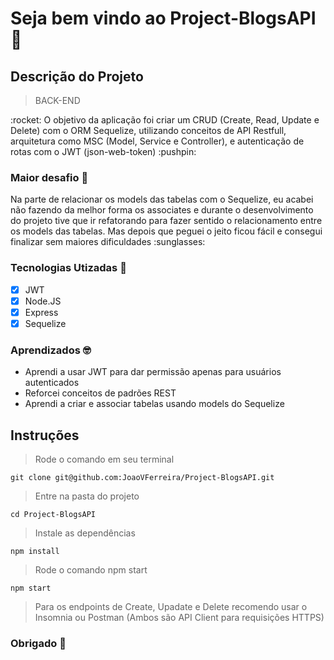 
# Seja bem vindo ao Project-BlogsAPI 🚩

## Descrição do Projeto
> BACK-END
<p>:rocket: O objetivo da aplicação foi criar um CRUD (Create, Read, Update e Delete) com o ORM Sequelize, 
  utilizando conceitos de API Restfull, arquitetura como MSC (Model, Service e Controller), 
  e autenticação de rotas com o JWT (json-web-token) :pushpin:</p>
  
### Maior desafio :gem:

<p> Na parte de relacionar os models das tabelas com o Sequelize, eu acabei não fazendo da melhor forma os associates e durante o desenvolvimento do projeto
tive que ir refatorando para fazer sentido o relacionamento entre os models das tabelas. Mas depois que peguei o jeito ficou fácil e consegui 
finalizar sem maiores dificuldades :sunglasses:</p>

### Tecnologias Utizadas :dart:

- [x] JWT
- [x] Node.JS
- [x] Express
- [x] Sequelize

### Aprendizados :nerd_face:

- Aprendi a usar JWT para dar permissão apenas para usuários autenticados
- Reforcei conceitos de padrões REST
- Aprendi a criar e associar tabelas usando models do Sequelize

## Instruções 

> Rode o comando em seu terminal 

```
git clone git@github.com:JoaoVFerreira/Project-BlogsAPI.git
```

> Entre na pasta do projeto 

```
cd Project-BlogsAPI
```

> Instale as dependências

```
npm install
```

> Rode o comando npm start

```
npm start
```

> Para os endpoints de Create, Upadate e Delete recomendo usar o Insomnia ou Postman (Ambos são API Client para requisições HTTPS)

### Obrigado 👊
